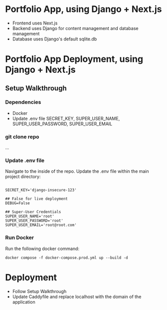 # Portfolio App, using Django + Next.js
- Frontend uses Next.js
- Backend uses Django for content management and database management
- Database uses Django's default sqlite.db

# Portfolio App Deployment, using Django + Next.js

## Setup Walkthrough

### Dependencies
- Docker 
- Update .env file SECRET_KEY, SUPER_USER_NAME, SUPER_USER_PASSWORD, SUPER_USER_EMAIL


### git clone repo
...

### Update .env file
Navigate to the inside of the repo.
Update the .env file within the main project directory:
```shell

SECRET_KEY='django-insecure-123'

## False for live deployment
DEBUG=False

## Super-User Credentials
SUPER_USER_NAME='root'
SUPER_USER_PASSWORD='root'
SUPER_USER_EMAIL='root@root.com'
```

### Run Docker
Run the following docker command:
```shell
docker compose -f docker-compose.prod.yml up --build -d
```

# Deployment
- Follow Setup Walkthrough 
- Update Caddyfile and replace localhost with the domain of the application
